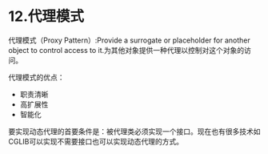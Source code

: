 # 12.代理模式

代理模式（Proxy Pattern）:Provide a surrogate or placeholder for another object to control access to it.为其他对象提供一种代理以控制对这个对象的访问。

代理模式的优点：

+ 职责清晰
+ 高扩展性
+ 智能化

要实现动态代理的首要条件是：被代理类必须实现一个接口。现在也有很多技术如CGLIB可以实现不需要接口也可以实现动态代理的方式。